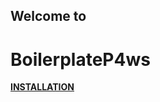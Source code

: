 <h2>Welcome to </h2>

# BoilerplateP4ws

<p><strong><a href="https://www.youtube.com/watch?v=d1gVaYxyoWE">INSTALLATION</a></strong></p>

